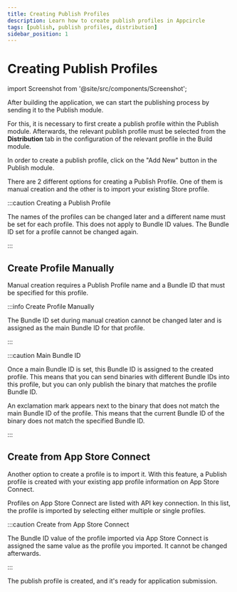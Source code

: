 ```yaml
---
title: Creating Publish Profiles
description: Learn how to create publish profiles in Appcircle
tags: [publish, publish profiles, distribution]
sidebar_position: 1
---
```


# Creating Publish Profiles

import Screenshot from '@site/src/components/Screenshot';

After building the application, we can start the publishing process by sending it to the Publish module.

For this, it is necessary to first create a publish profile within the Publish module. Afterwards, the relevant publish profile must be selected from the **Distribution** tab in the configuration of the relevant profile in the Build module.

In order to create a publish profile, click on the "Add New" button in the Publish module.

<Screenshot url='https://cdn.appcircle.io/docs/assets/publish-add-new.png' />

There are 2 different options for creating a Publish Profile. One of them is manual creation and the other is to import your existing Store profile.

<Screenshot url='https://cdn.appcircle.io/docs/assets/BE3954-createPublisModal.png' />

:::caution Creating a Publish Profile

The names of the profiles can be changed later and a different name must be set for each profile. This does not apply to Bundle ID values. The Bundle ID set for a profile cannot be changed again.

:::

## Create Profile Manually

Manual creation requires a Publish Profile name and a Bundle ID that must be specified for this profile. 

:::info Create Profile Manually

The Bundle ID set during manual creation cannot be changed later and is assigned as the main Bundle ID for that profile.

:::

<Screenshot url='https://cdn.appcircle.io/docs/assets/BE3954-createManually.png' />

:::caution Main Bundle ID

Once a main Bundle ID is set, this Bundle ID is assigned to the created profile. This means that you can send binaries with different Bundle IDs into this profile, but you can only publish the binary that matches the profile Bundle ID.

An exclamation mark appears next to the binary that does not match the main Bundle ID of the profile. This means that the current Bundle ID of the binary does not match the specified Bundle ID.

<Screenshot url='https://cdn.appcircle.io/docs/assets/BE3954-bundleMatch1.png' />

:::

<Screenshot url='https://cdn.appcircle.io/docs/assets/BE3954-manuelCreateCard.png' />

## Create from App Store Connect

Another option to create a profile is to import it. With this feature, a Publish profile is created with your existing app profile information on App Store Connect.

<Screenshot url='https://cdn.appcircle.io/docs/assets/BE3954-importAppList1.png' />

Profiles on App Store Connect are listed with API key connection. In this list, the profile is imported by selecting either multiple or single profiles.

:::caution Create from App Store Connect

The Bundle ID value of the profile imported via App Store Connect is assigned the same value as the profile you imported. It cannot be changed afterwards.

:::

<Screenshot url='https://cdn.appcircle.io/docs/assets/BE3954-importProfile.png' />


The publish profile is created, and it's ready for application submission.

<Screenshot url='https://cdn.appcircle.io/docs/assets/publish-empty-profile.png' />
